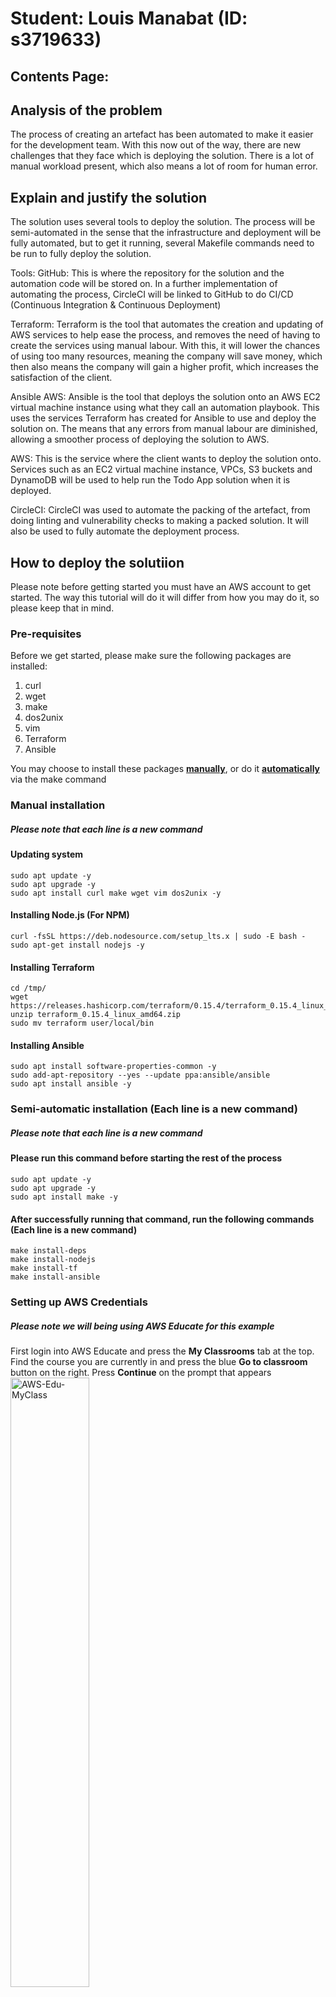 # Student: Louis Manabat (ID: s3719633)

## Contents Page:

## Analysis of the problem
The process of creating an artefact has been automated to make it easier for the development team. With this now out of the way, there are new challenges that they face which is deploying the solution. There is a lot of manual workload present, which also means a lot of room for human error.

## Explain and justify the solution
The solution uses several tools to deploy the solution. The process will be semi-automated in the sense that the infrastructure and deployment will be fully automated, but to get it running, several Makefile commands need to be run to fully deploy the solution.

Tools:
GitHub: This is where the repository for the solution and the automation code will be stored on. In a further implementation of automating the process, CircleCI will be linked to GitHub to do CI/CD (Continuous Integration & Continuous Deployment)

Terraform: Terraform is the tool that automates the creation and updating of AWS services to help ease the process, and removes the need of having to create the services using manual labour. With this, it will lower the chances of using too many resources, meaning the company will save money, which then also means the company will gain a higher profit, which increases the satisfaction of the client. 

Ansible AWS: Ansible is the tool that deploys the solution onto an AWS EC2 virtual machine instance using what they call an automation playbook. This uses the services Terraform has created for Ansible to use and deploy the solution on. The means that any errors from manual labour are diminished, allowing a smoother process of deploying the solution to AWS.

AWS: This is the service where the client wants to deploy the solution onto. Services such as an EC2 virtual machine instance, VPCs, S3 buckets and DynamoDB will be used to help run the Todo App solution when it is deployed.

CircleCI: CircleCI was used to automate the packing of the artefact, from doing linting and vulnerability checks to making a packed solution. It will also be used to fully automate the deployment process.

## How to deploy the solutiion

Please note before getting started you must have an AWS account to get started. The way this tutorial will do it will differ from how you may do it, so please keep that in mind.

### Pre-requisites

Before we get started, please make sure the following packages are installed:
1. curl
2. wget
3. make
4. dos2unix
5. vim
6. Terraform
7. Ansible 

You may choose to install these packages [**manually**](#Manual-installation), or do it [**automatically**](#Semi-automatic-installation) via the make command

### Manual installation
##### Please note that each line is a new command
#### Updating system 
    sudo apt update -y
    sudo apt upgrade -y
    sudo apt install curl make wget vim dos2unix -y

#### Installing Node.js (For NPM)
    curl -fsSL https://deb.nodesource.com/setup_lts.x | sudo -E bash -
    sudo apt-get install nodejs -y

#### Installing Terraform
    cd /tmp/
    wget https://releases.hashicorp.com/terraform/0.15.4/terraform_0.15.4_linux_amd64.zip
    unzip terraform_0.15.4_linux_amd64.zip
    sudo mv terraform user/local/bin

#### Installing Ansible
    sudo apt install software-properties-common -y
    sudo add-apt-repository --yes --update ppa:ansible/ansible
    sudo apt install ansible -y


### Semi-automatic installation (Each line is a new command)
##### Please note that each line is a new command
#### Please run this command before starting the rest of the process
    sudo apt update -y
    sudo apt upgrade -y
    sudo apt install make -y

#### After successfully running that command, run the following commands (Each line is a new command)
    make install-deps
    make install-nodejs
    make install-tf
    make install-ansible


### Setting up AWS Credentials
##### Please note we will being using AWS Educate for this example

First login into AWS Educate and press the **My Classrooms** tab at the top. Find the course you are currently in and press the blue **Go to classroom** button on the right. Press **Continue** on the prompt that appears
<img src="readme-images/aws-edu-myclass.png" alt="AWS-Edu-MyClass" width=50% height=50%>

Upon entering the next page, press the **Account Details** button and you will be greeted with a bunch of credentials. Copy the entire set of text in the gray box as we will be using this for later. 
### Please note that these credentials should only be used by you and you only! Do not share this with anyone else
<br>
<img src="readme-images/aws-account-status.png" alt="AWS-Edu-MyClass" width=50% height=50%>
<img src="readme-images/aws-credentials.png" alt="AWS-Edu-MyClass" width=50% height=50%>

# About Simple Todo App

# Simple Todo App with MongoDB, Express.js and Node.js
The ToDo app uses the following technologies and javascript libraries:
* MongoDB
* Express.js
* Node.js
* express-handlebars
* method-override
* connect-flash
* express-session
* mongoose
* bcryptjs
* passport
* docker & docker-compose

## What are the features?
You can register with your email address, and you can create ToDo items. You can list ToDos, edit and delete them. 

# How to use
First install the depdencies by running the following from the root directory:
```
npm install --prefix src/
```

To run this application locally you need to have an insatnce of MongoDB running. A docker-compose file has been provided in the root director that will run an insatnce of MongoDB in docker. TO start the MongoDB from the root direction run the following command:

```
docker-compose up -d
```

Then to start the application issue the following command from the root directory:
```
npm run start --prefix src/
```

The application can then be accessed through the browser of your choise on the following:

```
localhost:5000
```

## Testing

Basic testing has been included as part of this application. This includes unit testing (Models Only), Integration Testing & E2E Testing.

### Linting:
Basic Linting is performed across the code base. To run linting, execute the following commands from the root directory:

```
npm run test-lint --prefix src/
```

### Unit Testing
Unit Tetsing is performed on the models for each object stored in MongoDB, they will vdaliate the model and ensure that required data is entered. To execute unit testing execute the following commands from the root directory:

```
npm run test-unit --prefix src/
```

### Integration Testing
Integration testing is included to ensure the applicaiton can talk to the MongoDB Backend and create a user, redirect to the correct page, login as a user and register a new task. 

Note: MongoDB needs to be running locally for testing to work (This can be done by spinning up the mongodb docker container).

To perform integration testing execute the following commands from the root directory:

```
npm run test-integration --prefix src/
```

### E2E Tests
E2E Tests are included to ensure that the website operates as it should from the users perspective. E2E Tests are executed in docker containers. To run E2E Tests execute the following commands:

```
chmod +x scripts/e2e-ci.sh
./scripts/e2e-ci.sh
```

## Deployable Package
A command has been included that allows you to package up the application into a deployable artifact (tarball). To do this, from the root directory, enter the following command:

```
make pack
```
This command will pack the application into a tar and copy it into the `ansible/files` folder that can be used by ansible to deploy to a target machine. 


## Terraform
### Bootstrap
A set of bootstrap templates have been provided that will provision a DynamoDB Table, S3 Bucket & Option Group for DocumentDB in AWS. To set these up, ensure your AWS Programmatic credentials are set in your console and execute the following command from the root directory

```
make bootstrap
```

### Initalising your TF Repo
To initialise your terraform repo, run the following commands from your root directory

```
make tf-init
```

### Validate your TF Code
To validate & format your terraform repo, run the following command from your root directory

```
make tf-validate
```


###### This project is licensed under the MIT Open Source License
